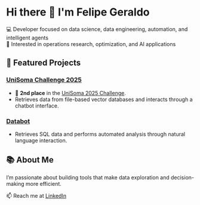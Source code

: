 # Hi there 👋 I'm Felipe Geraldo

💻 Developer focused on data science, data engineering, automation, and intelligent agents  
🧠 Interested in operations research, optimization, and AI applications  

## 🚀 Featured Projects
### [UniSoma Challenge 2025](https://github.com/FelipeOliveira456/desafio-unisoma-2025)
- 🥈 **2nd place** in the [UniSoma 2025 Challenge](https://unisoma.com.br/termo-de-participacao-do-desafio-unisoma-2025/).  
- Retrieves data from file-based vector databases and interacts through a chatbot interface.

### [Databot](https://github.com/FelipeOliveira456/databot)
- Retrieves SQL data and performs automated analysis through natural language interaction.



## 📚 About Me
I’m passionate about building tools that make data exploration and decision-making more efficient.  

📫 Reach me at [LinkedIn](https://www.linkedin.com/in/felipe-oliveira-b61453281/)
